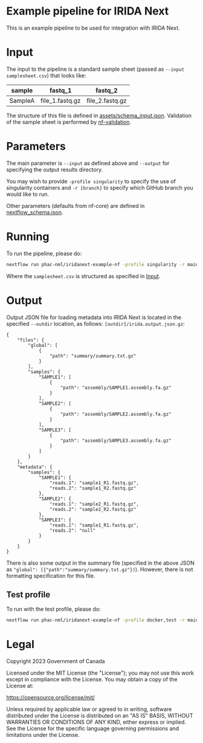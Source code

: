 # Example pipeline for IRIDA Next

This is an example pipeline to be used for integration with IRIDA Next.

# Input

The input to the pipeline is a standard sample sheet (passed as `--input samplesheet.csv`) that looks like:

| sample  | fastq_1         | fastq_2         |
| ------- | --------------- | --------------- |
| SampleA | file_1.fastq.gz | file_2.fastq.gz |

The structure of this file is defined in [assets/schema_input.json](assets/schema_input.json). Validation of the sample sheet is performed by [nf-validation](https://nextflow-io.github.io/nf-validation/).

# Parameters

The main parameter is `--input` as defined above and `--output` for specifying the output results directory.

You may wish to provide `-profile singularity` to specify the use of singularity containers and `-r [branch]` to specify which GitHub branch you would like to run.

Other parameters (defaults from nf-core) are defined in [nextflow_schema.json](nextflow_schmea.json).

# Running

To run the pipeline, please do:

```bash
nextflow run phac-nml/iridanext-example-nf -profile singularity -r main -latest --input assets/samplesheet.csv --outdir results
```

Where the `samplesheet.csv` is structured as specified in [Input](#input).

# Output

Output JSON file for loading metadata into IRIDA Next is located in the specified `--outdir` location, as follows: `[outdir]/irida.output.json.gz`:

```
{
    "files": {
        "global": [
            {
                "path": "summary/summary.txt.gz"
            }
        ],
        "samples": {
            "SAMPLE1": [
                {
                    "path": "assembly/SAMPLE1.assembly.fa.gz"
                }
            ],
            "SAMPLE2": [
                {
                    "path": "assembly/SAMPLE2.assembly.fa.gz"
                }
            ],
            "SAMPLE3": [
                {
                    "path": "assembly/SAMPLE3.assembly.fa.gz"
                }
            ]
        }
    },
    "metadata": {
        "samples": {
            "SAMPLE1": {
                "reads.1": "sample1_R1.fastq.gz",
                "reads.2": "sample1_R2.fastq.gz"
            },
            "SAMPLE2": {
                "reads.1": "sample2_R1.fastq.gz",
                "reads.2": "sample2_R2.fastq.gz"
            },
            "SAMPLE3": {
                "reads.1": "sample1_R1.fastq.gz",
                "reads.2": "null"
            }
        }
    }
}
```

There is also some output in the summary file (specified in the above JSON as `"global": [{"path":"summary/summary.txt.gz"})`). However, there is not formatting specification for this file.

## Test profile

To run with the test profile, please do:

```bash
nextflow run phac-nml/iridanext-example-nf -profile docker,test -r main -latest --outdir results
```

# Legal

Copyright 2023 Government of Canada

Licensed under the MIT License (the "License"); you may not use
this work except in compliance with the License. You may obtain a copy of the
License at:

https://opensource.org/license/mit/

Unless required by applicable law or agreed to in writing, software distributed
under the License is distributed on an "AS IS" BASIS, WITHOUT WARRANTIES OR
CONDITIONS OF ANY KIND, either express or implied. See the License for the
specific language governing permissions and limitations under the License.
